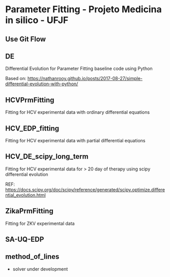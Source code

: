 # Parameter Fitting - Projeto Medicina in silico - UFJF

## Use Git Flow

 ## DE

 Differential Evolution for Parameter Fitting baseline code using Python
 
 Based on: https://nathanrooy.github.io/posts/2017-08-27/simple-differential-evolution-with-python/
 
 ## HCVPrmFitting

 Fitting for HCV experimental data with ordinary differential equations
 
 ## HCV_EDP_fitting
 
 Fitting for HCV experimental data with partial differential equations
 
 ## HCV_DE_scipy_long_term
 
 Fitting for HCV experimental data for > 20 day of therapy using scipy differential evolution
 
 REF: https://docs.scipy.org/doc/scipy/reference/generated/scipy.optimize.differential_evolution.html

 ## ZikaPrmFitting

 Fitting for ZKV experimental data

## SA-UQ-EDP

## method_of_lines

- solver under development
